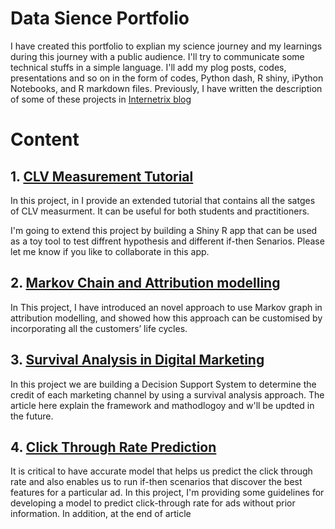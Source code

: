 # Data Sience Portfolio

I have created this portfolio to explian my science journey and my learnings during this journey with a public audience. I'll try to communicate some technical stuffs in a simple language. I'll add my plog posts, codes, presentations and so on in the form of codes, Python dash, R shiny, iPython Notebooks, and R markdown files. Previously, I have written the description of some of these projects in [Internetrix blog](https://www.internetrix.com.au/blog)


# Content 

## 1. [CLV Measurement Tutorial](https://github.com/mehdifarhangian/portfolio/tree/master/CLV%20Calculation%20Tutorial) 

In this project, in  I provide an extended tutorial that contains all the satges of CLV measurment. It can be useful for both students and practitioners.


I'm going to extend this project by building a Shiny R app that can be used as a toy tool to test diffrent hypothesis and different if-then Senarios. Please let me know if you like to collaborate in this app. 

## 2. [Markov Chain and Attribution modelling](https://github.com/mehdifarhangian/portfolio/tree/master/CLV%20Attribution)

In This project, I have introduced an novel approach to use Markov graph in attribution modelling, and showed how this approach can be customised by incorporating all the customers’ life cycles.

## 3. [Survival Analysis in Digital Marketing](https://github.com/mehdifarhangian/portfolio/tree/master/Attribution-Survival-Analysis) 

In this project we are building a Decision Support System to determine the credit of each marketing channel by using a survival analysis approach. The article here explain the framework and mathodlogoy and w'll be updted in the future. 

## 4. [Click Through Rate Prediction](https://github.com/mehdifarhangian/portfolio/tree/master/CTR%20Prediction)

It is critical to have accurate model that helps us predict the click through rate and also enables us to run if-then scenarios that
discover the best features for a particular ad. In this project, I'm providing some guidelines for developing a model to predict click-through rate for ads without prior information. In addition, at the end of article




